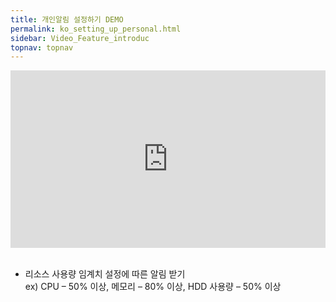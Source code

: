 ```yaml
---
title: 개인알림 설정하기 DEMO
permalink: ko_setting_up_personal.html
sidebar: Video_Feature_introduc
topnav: topnav
---
```


<style>.embed-container { position: relative; padding-bottom: 56.25%; height: 0; overflow: hidden; max-width: 100%; } .embed-container iframe, .embed-container object, .embed-container embed { position: absolute; top: 0; left: 0; width: 100%; height: 100%; }</style><div class='embed-container'><iframe src='https://www.youtube.com/embed/aqR0Qw4ll84' frameborder='0' allowfullscreen></iframe></div>

<br />

- 리소스 사용량 임계치 설정에 따른 알림 받기   
ex) CPU – 50% 이상, 메모리 – 80% 이상, HDD 사용량 – 50% 이상

